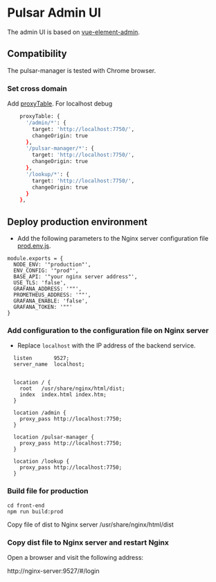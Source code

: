 # Pulsar Admin UI

The admin UI is based on [vue-element-admin](https://panjiachen.github.io/vue-element-admin/#/dashboard).

## Compatibility

The pulsar-manager is tested with Chrome browser.

### Set cross domain
Add [proxyTable](https://github.com/streamnative/pulsar-manager/blob/master/front-end/config/index.js).
For localhost debug
```bash
    proxyTable: {
      '/admin/*': {
        target: 'http://localhost:7750/',
        changeOrigin: true
      },
      '/pulsar-manager/*': {
        target: 'http://localhost:7750/',
        changeOrigin: true
      },
      '/lookup/*': {
        target: 'http://localhost:7750/',
        changeOrigin: true
      }
    },
```

## Deploy production environment

* Add the following parameters to the Nginx server configuration file [prod.env.js](https://github.com/streamnative/pulsar-manager/blob/master/front-end/config/prod.env.js).
```
module.exports = {
  NODE_ENV: '"production"',
  ENV_CONFIG: '"prod"',
  BASE_API: '"your nginx server address"',
  USE_TLS: 'false',
  GRAFANA_ADDRESS: '""',
  PROMETHEUS_ADDRESS: '""',
  GRAFANA_ENABLE: 'false',
  GRAFANA_TOKEN: '""'
}
```

### Add configuration to the configuration file on Nginx server

* Replace `localhost` with the IP address of the backend service.

```
  listen       9527;
  server_name  localhost;


  location / {
    root   /usr/share/nginx/html/dist;
    index  index.html index.htm;
  }

  location /admin {
    proxy_pass http://localhost:7750;
  }

  location /pulsar-manager {
    proxy_pass http://localhost:7750;
  }

  location /lookup {
    proxy_pass http://localhost:7750;
  }
```

### Build file for production

```
cd front-end
npm run build:prod
```
Copy file of dist to Nginx server /usr/share/nginx/html/dist

### Copy dist file to Nginx server and restart Nginx
Open a browser and visit the following address:

http://nginx-server:9527/#/login
